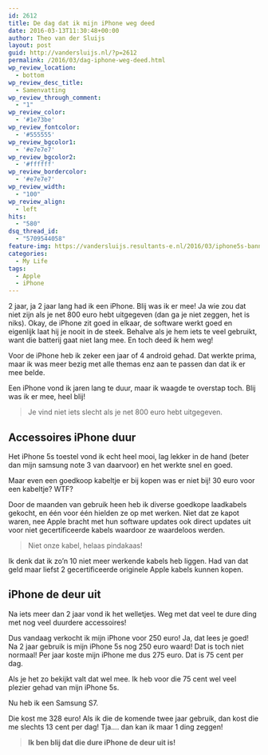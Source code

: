 ```yaml
---
id: 2612
title: De dag dat ik mijn iPhone weg deed
date: 2016-03-13T11:30:48+00:00
author: Theo van der Sluijs
layout: post
guid: http://vandersluijs.nl/?p=2612
permalink: /2016/03/dag-iphone-weg-deed.html
wp_review_location:
  - bottom
wp_review_desc_title:
  - Samenvatting
wp_review_through_comment:
  - "1"
wp_review_color:
  - '#1e73be'
wp_review_fontcolor:
  - '#555555'
wp_review_bgcolor1:
  - '#e7e7e7'
wp_review_bgcolor2:
  - '#ffffff'
wp_review_bordercolor:
  - '#e7e7e7'
wp_review_width:
  - "100"
wp_review_align:
  - left
hits:
  - "580"
dsq_thread_id:
  - "5709544058"
feature-img: https://vandersluijs.resultants-e.nl/2016/03/iphone5s-banner-825x460.png
categories:
  - My Life
tags:
  - Apple
  - iPhone
---
```

2 jaar, ja 2 jaar lang had ik een iPhone. Blij was ik er mee! Ja wie zou dat niet zijn als je net 800 euro hebt uitgegeven (dan ga je niet zeggen, het is niks). Okay, de iPhone zit goed in elkaar, de software werkt goed en eigenlijk laat hij je nooit in de steek. Behalve als je hem iets te veel gebruikt, want die batterij gaat niet lang mee. En toch deed ik hem weg!

<!--more-->

Voor de iPhone heb ik zeker een jaar of 4 android gehad. Dat werkte prima, maar ik was meer bezig met alle themas enz aan te passen dan dat ik er mee belde.

Een iPhone vond ik jaren lang te duur, maar ik waagde te overstap toch. Blij was ik er mee, heel blij!

> Je vind niet iets slecht als je net 800 euro hebt uitgegeven.

## Accessoires iPhone duur

Het iPhone 5s toestel vond ik echt heel mooi, lag lekker in de hand (beter dan mijn samsung note 3 van daarvoor) en het werkte snel en goed.

Maar even een goedkoop kabeltje er bij kopen was er niet bij! 30 euro voor een kabeltje? WTF?

Door de maanden van gebruik heen heb ik diverse goedkope laadkabels gekocht, en één voor één hielden ze op met werken. Niet dat ze kapot waren, nee Apple bracht met hun software updates ook direct updates uit voor niet gecertificeerde kabels waardoor ze waardeloos werden.

> Niet onze kabel, helaas pindakaas!

Ik denk dat ik zo&#8217;n 10 niet meer werkende kabels heb liggen. Had van dat geld maar liefst 2 gecertificeerde originele Apple kabels kunnen kopen.

## iPhone de deur uit

Na iets meer dan 2 jaar vond ik het welletjes. Weg met dat veel te dure ding met nog veel duurdere accessoires!

Dus vandaag verkocht ik mijn iPhone voor 250 euro! Ja, dat lees je goed! Na 2 jaar gebruik is mijn iPhone 5s nog 250 euro waard! Dat is toch niet normaal! Per jaar koste mijn iPhone me dus 275 euro. Dat is 75 cent per dag.

Als je het zo bekijkt valt dat wel mee. Ik heb voor die 75 cent wel veel plezier gehad van mijn iPhone 5s.

Nu heb ik een Samsung S7.

Die kost me 328 euro! Als ik die de komende twee jaar gebruik, dan kost die me slechts 13 cent per dag! Tja&#8230;. dan kan ik maar 1 ding zeggen!

> **Ik ben blij dat die dure iPhone de deur uit is!**